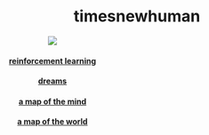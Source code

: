 <body>
    <div class="doc_container">
        <div class="container">
            <h1 align="center">timesnewhuman</h1>
            <div align="center" style="width: 200px;">
                <a href="https://github.com/timesnewhuman/machinelearning.github.io">
                    <img src="https://github.com/timesnewhuman/machinelearning.github.io/blob/main/bayesian_bandit.gif">
                </a>
                <h4>
                    <a href="https://github.com/timesnewhuman/machinelearning.github.io">
                        reinforcement learning
                    </a>
                </h4>
            </div>
            <div align="center" style="width: 200px;">
                <h4>
                    <a href="">
                        dreams
                    </a>
                </h4>
                <h4>
                    <a href="">
                        a map of the mind
                    </a>
                </h4>
                <h4>
                    <a href="https://earth.google.com/web/">
                        a map of the world
                    </a>
                </h4>
            </div>
        </div>
    </div>
</body>

